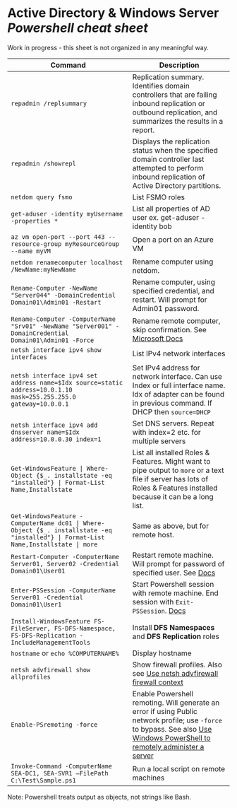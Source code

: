 # Active Directory & Windows Server *Powershell cheat sheet*

Work in progress - this sheet is not organized in any meaningful way.

| Command | Description
| --- | --- |
| `repadmin /replsummary` | Replication summary. Identifies domain controllers that are failing inbound replication or outbound replication, and summarizes the results in a report. |
| `repadmin /showrepl` | Displays the replication status when the specified domain controller last attempted to perform inbound replication of Active Directory partitions. |
| `netdom query fsmo` | List FSMO roles |
| `get-aduser -identity myUsername -properties *` | List all properties of AD user ex. get-aduser -identity bob |
| `az vm open-port --port 443 --resource-group myResourceGroup --name myVM` | Open a port on an Azure VM |
| `netdom renamecomputer localhost /NewName:myNewName` | Rename computer using netdom. |
| `Rename-Computer -NewName "Server044" -DomainCredential Domain01\Admin01 -Restart` | Rename computer, using specified credential, and restart. Will prompt for Admin01 password. |
| `Rename-Computer -ComputerName "Srv01" -NewName "Server001" -DomainCredential Domain01\Admin01 -Force` | Rename remote computer, skip confirmation. See [Microsoft Docs](https://docs.microsoft.com/en-us/powershell/module/microsoft.powershell.management/rename-computer?view=powershell-7.2) |
| `netsh interface ipv4 show interfaces` | List IPv4 network interfaces |
| `netsh interface ipv4 set address name=$Idx source=static address=10.0.1.10 mask=255.255.255.0 gateway=10.0.0.1` | Set IPv4 address for network interface. Can use Index or full interface name. Idx of adapter can be found in previous command. If DHCP then `source=DHCP` |
| `netsh interface ipv4 add dnsserver name=$Idx address=10.0.0.30 index=1` | Set DNS servers. Repeat with index=2 etc. for multiple servers |
| `Get-WindowsFeature \| Where-Object {$_. installstate -eq "installed"} \| Format-List Name,Installstate` | List all installed Roles & Features. Might want to pipe output to `more` or a text file if server has lots of Roles & Features installed because it can be a long list. |
| `Get-WindowsFeature -ComputerName dc01 \| Where-Object {$_. installstate -eq "installed"} \| Format-List Name,Installstate \| more` | Same as above, but for remote host. |
| `Restart-Computer -ComputerName Server01, Server02 -Credential Domain01\User01` | Restart remote machine. Will prompt for password of specified user. See [Docs](https://docs.microsoft.com/en-us/powershell/module/microsoft.powershell.management/restart-computer?view=powershell-7.2) |
| `Enter-PSSession -ComputerName Server01 -Credential Domain01\User1` | Start Powershell session with remote machine. End session with `Exit-PSSession`. [Docs](https://docs.microsoft.com/en-us/powershell/module/microsoft.powershell.core/enter-pssession?view=powershell-7.2) |
| `Install-WindowsFeature FS-FileServer, FS-DFS-Namespace, FS-DFS-Replication -IncludeManagementTools` | Install **DFS Namespaces** and **DFS Replication** roles |
| `hostname` or `echo %COMPUTERNAME%` | Display hostname |
| `netsh advfirewall show allprofiles` | Show firewall profiles. Also see [Use netsh advfirewall firewall context](https://docs.microsoft.com/en-us/troubleshoot/windows-server/networking/netsh-advfirewall-firewall-control-firewall-behavior) |
| `Enable-PSremoting -force` | Enable Powershell remoting. Will generate an error if using Public network profile; use `-force` to bypass. See also [Use Windows PowerShell to remotely administer a server](https://docs.microsoft.com/en-us/learn/modules/describe-windows-server-administration-tools/6-use-windows-powershell-to-remotely-administer-server) |
| `Invoke-Command -ComputerName SEA-DC1, SEA-SVR1 –FilePath C:\Test\Sample.ps1` | Run a local script on remote machines |


Note: Powershell treats output as objects, not strings like Bash.
